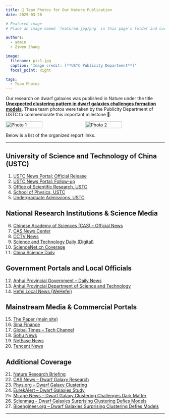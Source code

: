 ```yaml
---
title: 🎉 Team Photos for Our Nature Publication
date: 2025-03-28

# Featured image
# Place an image named `featured.jpg/png` in this page's folder and customize its options here.

authors:
  - admin
  - Ziwen Zhang

image:
  filename: pic1.jpg
  caption: 'Image credit: [**USTC Publicity Department**]'
  focal_point: Right

tags:
  - Team Photos
---
```


Our research on dwarf galaxies was published in Nature under the title [**Unexpected clustering pattern in dwarf galaxies challenges formation models**](https://www.nature.com/articles/s41586-025-08965-5). These team photos were taken by the Publicity Department of USTC to commemorate this important milestone 🥳.

<div style="display: flex; gap: 10px;">
  <img src="./pic0.JPG" alt="Photo 1" style="width: 48%;">
  <img src="./pic1.JPG" alt="Photo 2" style="width: 48%;">
</div>

Below is a list of the organized report links.

---

## University of Science and Technology of China (USTC)

1. [USTC News Portal: Official Release](https://news.ustc.edu.cn/info/1056/91677.htm) 
2. [USTC News Portal: Follow-up](https://news.ustc.edu.cn/info/1056/91712.htm) 
3. [Office of Scientific Research, USTC](https://kyb.ustc.edu.cn/2025/0522/c21899a685711/page.htm)
4. [School of Physics, USTC](https://physics.ustc.edu.cn/2025/0526/c3586a686175/page.htm) 
5. [Undergraduate Admissions, USTC](https://zsb.ustc.edu.cn/2025/0523/c35565a686338/page.htm) 

## National Research Institutions & Science Media

6. [Chinese Academy of Sciences (CAS) – Official News](https://www.cas.cn/syky/202505/t20250521_5069289.shtml)
7. [CAS News Center](https://www.cas.cn/cm/202505/t20250522_5069513.shtml)
8. [CCTV News](https://news.cctv.com/2025/05/22/ARTIhERZkzaNFfZbBU4lbZbW250522.shtml)
9. [Science and Technology Daily (Digital)](https://digitalpaper.stdaily.com/http_www.kjrb.com/kjrb/html/2025-05/22/content_588913.htm)
10. [ScienceNet.cn Coverage](https://news.sciencenet.cn/htmlnews/2025/5/544370.shtm) 
11. [China Science Daily](https://wap.sciencenet.cn/mobile.php?type=daily&mobile=1&mydatetime=2025-5-22)

## Government Portals and Local Officials

12. [Anhui Provincial Government – Daily News](https://www.ah.gov.cn/zwyw/jryw/565427971.html) 
13. [Anhui Provincial Department of Science and Technology](https://kjt.ah.gov.cn/kjzx/mtjj/122877591.html) 
14. [Hefei Local News (WeHefei)](https://www.wehefei.com/news/2025/05/22/c_656117.htm) 

## Mainstream Media & Commercial Portals

15. [The Paper (main site)](https://www.thepaper.cn/newsDetail_forward_30858906)
16. [Sina Finance](https://finance.sina.cn/2025-05-22/detail-inexkrfp2130754.d.html) 
17. [Global Times – Tech Channel](https://tech.huanqiu.com/article/4MmJKof8iDN) 
18. [Sohu News](https://www.sohu.com/a/898030929_120252297) 
19. [NetEase News](https://www.163.com/dy/article/K05133BV0514R9NK.html) 
20. [Tencent News](https://news.qq.com/rain/a/20250529A091H700) 

## Additional Coverage

21. [Nature Research Briefing](https://www.nature.com/articles/d41586-025-01699-4) 
22. [CAS News – Dwarf Galaxy Research](https://english.cas.cn/newsroom/research_news/phys/202505/t20250521_1044189.shtml)
23. [Phys.org – Dwarf Galaxy Clustering](https://phys.org/news/2025-05-dwarf-galaxy-clustering-standard-cold.html) 
24. [EurekAlert – Dwarf Galaxies Study](https://www.eurekalert.org/news-releases/1084875) 
25. [Mirage News – Dwarf Galaxy Clustering Challenges Dark Matter](https://www.miragenews.com/dwarf-galaxy-clustering-challenges-dark-matter-1464780/)
26. [Scienmag – Dwarf Galaxies Surprising Clustering Defies Models](https://scienmag.com/dwarf-galaxies-surprising-clustering-defies-models/) 
27. [Bioengineer.org – Dwarf Galaxies Surprising Clustering Defies Models](https://bioengineer.org/dwarf-galaxies-surprising-clustering-defies-models/) 

---
